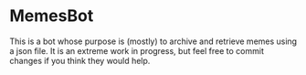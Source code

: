 # MemesBot

This is a bot whose purpose is (mostly) to archive and retrieve memes using a json file. It is an extreme work in progress, but feel free to commit changes if you think they would help.
